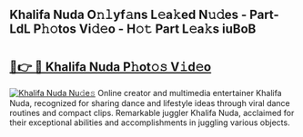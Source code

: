 ## Khalifa Nuda O𝚗𝚕yf𝚊ns L𝚎a𝚔ed N𝚞𝚍es - Part-LdL P𝚑𝚘tos Vi𝚍𝚎o - H𝚘𝚝 Part L𝚎a𝚔s iuBoB

# <h2><a href="http://kf1cd8.oniu.top/?m=Khalifa+Nuda">🔗👉 🔴 Khalifa Nuda P𝚑ot𝚘𝚜 V𝚒d𝚎o</a></h2>

[![Khalifa Nuda Nu𝚍e𝚜](https://i.imgur.com/0qMVB7G.gif)](http://kf1cd8.oniu.top/?m=Khalifa+Nuda)
Online creator and multimedia entertainer Khalifa Nuda, recognized for sharing dance and lifestyle ideas through viral dance routines and compact clips. Remarkable juggler Khalifa Nuda, acclaimed for their exceptional abilities and accomplishments in juggling various objects.  
